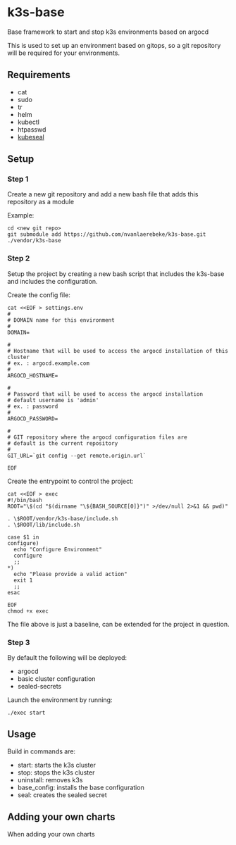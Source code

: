 # k3s-base

Base framework to start and stop k3s environments based on argocd

This is used to set up an environment based on gitops, so a git repository will be required for your environments.

## Requirements

- cat
- sudo
- tr
- helm 
- kubectl
- htpasswd
- [kubeseal](https://github.com/bitnami-labs/sealed-secrets/releases)

## Setup

### Step 1

Create a new git repository and add a new bash file that adds this repository as a module

Example:

```
cd <new git repo>
git submodule add https://github.com/nvanlaerebeke/k3s-base.git ./vendor/k3s-base
```

### Step 2

Setup the project by creating a new bash script that includes the k3s-base and includes the configuration.

Create the config file:

```
cat <<EOF > settings.env
#
# DOMAIN name for this environment
#
DOMAIN=

#
# Hostname that will be used to access the argocd installation of this cluster
# ex. : argocd.example.com
#
ARGOCD_HOSTNAME=

#
# Password that will be used to access the argocd installation
# default username is 'admin' 
# ex. : password
#
ARGOCD_PASSWORD=

#
# GIT repository where the argocd configuration files are
# default is the current repository
#
GIT_URL=`git config --get remote.origin.url`

EOF
```

Create the entrypoint to control the project:

```
cat <<EOF > exec
#!/bin/bash
ROOT="\$(cd "$(dirname "\${BASH_SOURCE[0]}")" >/dev/null 2>&1 && pwd)"

. \$ROOT/vendor/k3s-base/include.sh
. \$ROOT/lib/include.sh

case $1 in
configure)
  echo "Configure Environment"
  configure
  ;;
*)
  echo "Please provide a valid action"
  exit 1
  ;;
esac

EOF
chmod +x exec
```

The file above is just a baseline, can be extended for the project in question.

### Step 3

By default the following will be deployed:

- argocd
- basic cluster configuration
- sealed-secrets

Launch the environment by running:

```console
./exec start
```

## Usage

Build in commands are:

- start: starts the k3s cluster
- stop: stops the k3s cluster
- uninstall: removes k3s
- base_config: installs the base configuration
- seal: creates the sealed secret

## Adding your own charts

When adding your own charts